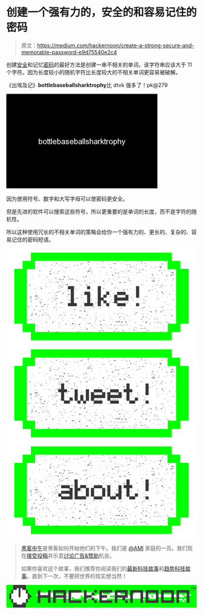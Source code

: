 # 创建一个强有力的，安全的和容易记住的密码

> 原文：<https://medium.com/hackernoon/create-a-strong-secure-and-memorable-password-e9d75540e2c4>

创建[安全](https://hackernoon.com/tagged/secure)和记忆[密码](https://hackernoon.com/tagged/password)的最好方法是创建一串不相关的单词，该字符串应该大于 11 个字符。因为长度较小的随机字符比长度较大的不相关单词更容易被破解。

《出埃及记》**bottlebaseballsharktrophy**比 dtvk 强多了！pk@279

![](img/695129cd6c6576b203e0e5f34293885f.png)

因为使用符号、数字和大写字母可以使密码更安全。

但是先进的软件可以搜索这些符号，所以更重要的是单词的长度，而不是字符的随机性。

所以这种使用冗长的不相关单词的策略会给你一个强有力的、更长的、复杂的、容易记住的密码短语。

[![](img/50ef4044ecd4e250b5d50f368b775d38.png)](http://bit.ly/HackernoonFB)[![](img/979d9a46439d5aebbdcdca574e21dc81.png)](https://goo.gl/k7XYbx)[![](img/2930ba6bd2c12218fdbbf7e02c8746ff.png)](https://goo.gl/4ofytp)

> [黑客中午](http://bit.ly/Hackernoon)是黑客如何开始他们的下午。我们是 [@AMI](http://bit.ly/atAMIatAMI) 家庭的一员。我们现在[接受投稿](http://bit.ly/hackernoonsubmission)并乐意[讨论广告&赞助](mailto:partners@amipublications.com)机会。
> 
> 如果你喜欢这个故事，我们推荐你阅读我们的[最新科技故事](http://bit.ly/hackernoonlatestt)和[趋势科技故事](https://hackernoon.com/trending)。直到下一次，不要把世界的现实想当然！

![](img/be0ca55ba73a573dce11effb2ee80d56.png)